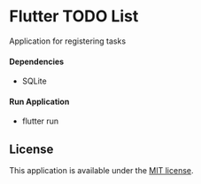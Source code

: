 # Flutter TODO List
Application for registering tasks

#### Dependencies
* SQLite 

#### Run Application
* flutter run

## License

This application is available under the
[MIT license](https://opensource.org/licenses/MIT).
